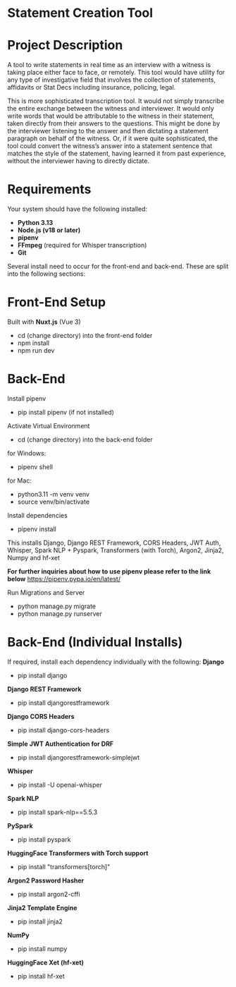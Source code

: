 # Statement Creation Tool

# Project Description
A tool to write statements in real time as an interview with a witness is taking place either face to face, or remotely. This tool would have utility for any type of investigative field that involves the collection of statements, affidavits or Stat Decs including insurance, policing, legal.

This is more sophisticated transcription tool. It would not simply transcribe the entire exchange between the witness and interviewer. It would only write words that would be attributable to the witness in their statement, taken directly from their answers to the questions. This might be done by the interviewer listening to the answer and then dictating a statement paragraph on behalf of the witness. Or, if it were quite sophisticated, the tool could convert the witness’s answer into a statement sentence that matches the style of the statement, having learned it from past experience, without the interviewer having to directly dictate.

# Requirements

Your system should have the following installed:

- **Python 3.13**
- **Node.js (v18 or later)**
- **pipenv**
- **FFmpeg** (required for Whisper transcription)
- **Git**

Several install need to occur for the front-end and back-end. These are split into the following sections:

# Front-End Setup

Built with **Nuxt.js** (Vue 3)
- cd (change directory) into the front-end folder
- npm install
- npm run dev

# Back-End
Install pipenv
- pip install pipenv (if not installed)

Activate Virtual Environment
- cd (change directory) into the back-end folder

for Windows:
- pipenv shell

for Mac:
- python3.11 -m venv venv
- source venv/bin/activate

Install dependencies 
- pipenv install

This installs Django, Django REST Framework, CORS Headers, JWT Auth, Whisper, Spark NLP + Pyspark, Transformers (with Torch), Argon2, Jinja2, Numpy and hf-xet

**For further inquiries about how to use pipenv please refer to the link below**
https://pipenv.pypa.io/en/latest/

Run Migrations and Server
- python manage.py migrate
- python manage.py runserver

# Back-End (Individual Installs)
If required, install each dependency individually with the following:
**Django**

- pip install django

**Django REST Framework**

- pip install djangorestframework

**Django CORS Headers**

- pip install django-cors-headers

**Simple JWT Authentication for DRF**

- pip install djangorestframework-simplejwt

**Whisper**

- pip install -U openai-whisper

**Spark NLP**

- pip install spark-nlp==5.5.3

**PySpark**

- pip install pyspark

**HuggingFace Transformers with Torch support**

- pip install "transformers[torch]"

**Argon2 Password Hasher**

- pip install argon2-cffi

**Jinja2 Template Engine**

- pip install jinja2

**NumPy**

- pip install numpy

**HuggingFace Xet (hf-xet)**

- pip install hf-xet



